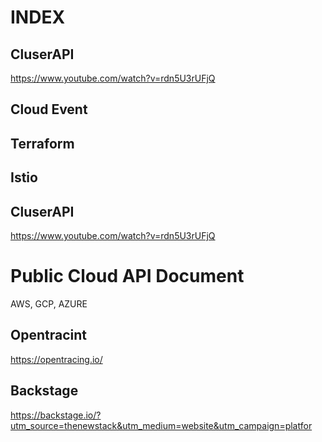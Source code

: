 # INDEX

## CluserAPI
https://www.youtube.com/watch?v=rdn5U3rUFjQ

## Cloud Event

## Terraform

## Istio

## CluserAPI
https://www.youtube.com/watch?v=rdn5U3rUFjQ

# Public Cloud API Document
AWS, GCP, AZURE

## Opentracint
https://opentracing.io/

## Backstage
https://backstage.io/?utm_source=thenewstack&utm_medium=website&utm_campaign=platfor
